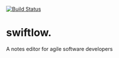 [![Build Status](https://travis-ci.org/fradot/swoftlow.svg?branch=master)](https://travis-ci.org/fradot/swoftlow)

# swiftlow.

A notes editor for agile software developers
